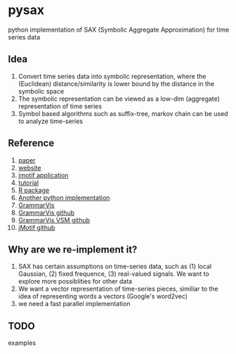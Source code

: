 # pysax
python implementation of SAX (Symbolic Aggregate Approximation) for time series data

## Idea
1. Convert time series data into symbolic representation, where the (Euclidean) distance/similarity is lower bound by the distance in the symbolic space
2. The symbolic representation can be viewed as a low-dim (aggregate) representation of time series
3. Symbol based algorithms such as suffix-tree, markov chain can be used to analyze time-series

## Reference
1. [paper](https://www.google.com.sg/url?sa=t&rct=j&q=&esrc=s&source=web&cd=1&cad=rja&uact=8&ved=0CB8QFjAA&url=http%3A%2F%2Fcs.gmu.edu%2F~jessica%2FSAX_DAMI_preprint.pdf&ei=q8AnVezIAc-SuAT14oGwDg&usg=AFQjCNFNhv_-lKglzZvDsuOBirND2ZINeQ&bvm=bv.90491159,d.c2E)
2. [website](http://www.cs.ucr.edu/~eamonn/SAX.htm)
3. [jmotif application](https://code.google.com/p/jmotif/wiki/SAX)
4. [tutorial](http://cs.gmu.edu/~jessica/sax.htm)
5. [R package](http://rug.mnhn.fr/seewave/HTML/MAN/SAX.html)
6. [Another python implementation](https://github.com/nphoff/saxpy)
7. [GrammarVis](http://grammarviz2.github.io/grammarviz2_site/)
8. [GrammarVis github](https://github.com/GrammarViz2/grammarviz2_src)
9. [GrammarVis VSM github](https://github.com/jMotif/sax-vsm_classic)
10. [jMotif github](https://github.com/jMotif/SAX)

## Why are we re-implement it?
1. SAX has certain assumptions on time-series data, such as (1) local Gaussian, (2) fixed frequence, (3) real-valued signals. We want to explore more possiblities for other data
2. We want a vector representation of time-series pieces, similiar to the idea of representing words a vectors (Google's word2vec)
3. we need a fast parallel implementation

## TODO
examples 
